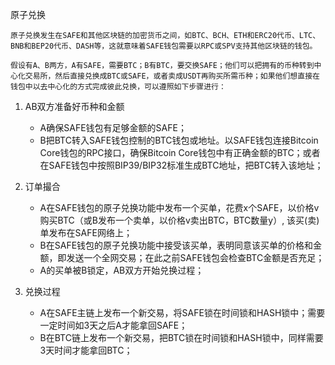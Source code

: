 原子兑换  

    原子兑换发生在SAFE和其他区块链的加密货币之间，如BTC、BCH、ETH和ERC20代币、LTC、BNB和BEP20代币、DASH等，这就意味着SAFE钱包需要以RPC或SPV支持其他区块链的钱包。  
    
    假设有A、B两方，A有SAFE，需要BTC；B有BTC，要交换SAFE；他们可以把拥有的币种转到中心化交易所，然后直接兑换成BTC或SAFE，或者卖成USDT再购买所需币种；如果他们想直接在钱包中以去中心化的方式完成彼此兑换，可以遵照如下步骤进行：

1.  AB双方准备好币种和金额
    - A确保SAFE钱包有足够金额的SAFE；
    - B把BTC转入SAFE钱包控制的BTC钱包或地址。以SAFE钱包连接Bitcoin Core钱包的RPC接口，确保Bitcoin Core钱包中有正确金额的BTC；或者在SAFE钱包中按照BIP39/BIP32标准生成BTC地址，把BTC转入该地址；

2.  订单撮合
    - A在SAFE钱包的原子兑换功能中发布一个买单，花费x个SAFE，以价格v购买BTC（或B发布一个卖单，以价格v卖出BTC，BTC数量y）, 该买(卖)单发布在SAFE网络上；
    - B在SAFE钱包的原子兑换功能中接受该买单，表明同意该买单的价格和金额，即发送一个全网交易；在此之前SAFE钱包会检查BTC金额是否充足；
    - A的买单被B锁定，AB双方开始兑换过程；

3. 兑换过程
    - A在SAFE主链上发布一个新交易，将SAFE锁在时间锁和HASH锁中；需要一定时间如3天之后A才能拿回SAFE；
    - B在BTC链上发布一个新交易，把BTC锁在时间锁和HASH锁中，同样需要3天时间才能拿回BTC；

